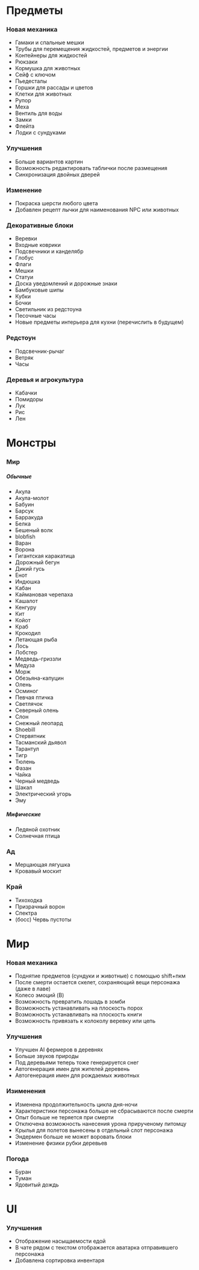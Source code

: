 # Предметы
### Новая механика
- Гамаки и спальные мешки
- Трубы для перемещения жидкостей, предметов и энергии
- Контейнеры для жидкостей
- Рюкзаки
- Кормушка для животных
- Сейф с ключом
- Пьедесталы
- Горшки для рассады и цветов
- Клетки для животных
- Рупор
- Меха
- Вентиль для воды
- Замки
- Флейта
- Лодки с сундуками

### Улучшения
- Больше вариантов картин
- Возможность редактировать таблички после размещения
- Синхронизация двойных дверей

### Изменение
- Покраска шерсти любого цвета
- Добавлен рецепт лычки для наименования NPC или животных 

### Декоративные блоки
- Веревки
- Входные коврики
- Подсвечники и канделябр
- Глобус
- Флаги
- Мешки
- Статуи
- Доска уведомлений и дорожные знаки
- Бамбуковые шипы
- Кубки
- Бочки
- Светильник из редстоуна
- Песочные часы
- Новые предметы интерьера для кухни (перечислить в будущем)

### Редстоун
- Подсвечник-рычаг
- Ветряк
- Часы

### Деревья и агрокультура
- Кабачки
- Помидоры
- Лук
- Рис
- Лен


# Монстры
### Мир
##### Обычные
- Акула
- Акула-молот
- Бабуин
- Барсук
- Барракуда
- Белка
- Бешеный волк
- blobfish
- Варан
- Ворона
- Гигантская каракатица
- Дорожный бегун
- Дикий гусь
- Енот
- Индюшка
- Кабан
- Каймановая черепаха
- Кашалот
- Кенгуру
- Кит
- Койот
- Краб
- Крокодил
- Летающая рыба
- Лось
- Лобстер
- Медведь-гриззли
- Медуза
- Морж
- Обезьяна-капуцин
- Олень
- Осминог
- Певчая птичка
- Светлячок
- Северный олень
- Слон
- Снежный леопард
- Shoebill
- Стервятник
- Тасманский дьявол
- Тарантул
- Тигр
- Тюлень
- Фазан
- Чайка
- Черный медведь
- Шакал
- Электрический угорь
- Эму
##### Мифические
- Ледяной охотник
- Солнечная птица 

### Ад
- Мерцающая лягушка
- Кровавый москит

### Край
- Тихоходка
- Призрачный ворон
- Спектра
- (босс) Червь пустоты

# Мир
### Новая механика
- Поднятие предметов (сундуки и животные) с помощью shift+пкм
- После смерти остается скелет, сохраняющий вещи персонажа (даже в лаве)
- Колесо эмоций (B)
- Возможность превратить лошадь в зомби
- Возможность устанавливать на плоскость порох
- Возможность устанавливать на плоскость книги
- Возможность привязать к колоколу веревку или цепь

### Улучшения
- Улучшен AI фермеров в деревнях
- Больше звуков природы
- Под деревьями теперь тоже генерируется снег
- Автогенерация имен для жителей деревень
- Автогенерация имен для рождаемых животных

### Изименения
- Изменена продолжительность цикла дня-ночи
- Характеристики персонажа больше не сбрасываются после смерти
- Опыт больше не теряется при смерти
- Отключена возможность нанесения урона прирученому питомцу
- Крылья для полетов вынесены в отдельный слот персонажа
- Эндермен больше не может воровать блоки
- Изменение физики рубки деревьев

### Погода
- Буран
- Туман
- Ядовитый дождь

# UI
### Улучшения
- Отображение насыщаемости едой
- В чате рядом с текстом отображается аватарка отправившего персонажа
- Добавлена сортировка инвентаря
